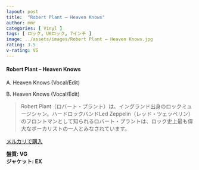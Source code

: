 ```yaml
---
layout: post
title:  "Robert Plant – Heaven Knows"
author: mmr
categories: [ Vinyl ]
tags: [ ロック, UKロック, 7インチ ]
image: ../assets/images/Robert Plant – Heaven Knows.jpg
rating: 3.5
v-rating: VG
---
```


#### Robert Plant – Heaven Knows

A. Heaven Knows (Vocal/Edit)

B. Heaven Knows (Vocal/Edit)

> Robert Plant（ロバート・プラント）は、イングランド出身のロックミュージシャン。ハードロックバンドLed Zeppelin（レッド・ツェッペリン）のフロントマンとして知られるロバート・プラントは、ロック史上最も偉大なボーカリストの一人とみなされています。



[メルカリで購入](https://jp.mercari.com/item/m77618413778)

<div class="mt-4 mb-4 d-flex align-items-center">
<strong class="mr-1">盤質: VG</strong>
</div>
<div class="mt-4 mb-4 d-flex align-items-center">
<strong class="mr-1">ジャケット: EX</strong>
</div>
